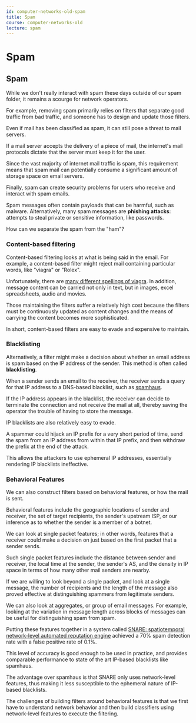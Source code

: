 ```yaml
---
id: computer-networks-old-spam
title: Spam
course: computer-networks-old
lecture: spam
---
```


# Spam

## Spam

While we don't really interact with spam these days outside of our spam folder, it remains a scourge for network operators.

For example, removing spam primarily relies on filters that separate good traffic from bad traffic, and someone has to design and update those filters.

Even if mail has been classified as spam, it can still pose a threat to mail servers.

If a mail server accepts the delivery of a piece of mail, the internet's mail protocols dictate that the server must keep it for the user.

Since the vast majority of internet mail traffic is spam, this requirement means that spam mail can potentially consume a significant amount of storage space on email servers.

Finally, spam can create security problems for users who receive and interact with spam emails.

Spam messages often contain payloads that can be harmful, such as malware. Alternatively, many spam messages are **phishing attacks**: attempts to steal private or sensitive information, like passwords.

How can we separate the spam from the "ham"?

### Content-based filtering

Content-based filtering looks at what is being said in the email. For example, a content-based filter might reject mail containing particular words, like "viagra" or "Rolex".

Unfortunately, there are [many different spellings of viagra](http://cockeyed.com/lessons/viagra/viagra.html). In addition, message content can be carried not only in text, but in images, excel spreadsheets, audio and movies.

Those maintaining the filters suffer a relatively high cost because the filters must be continuously updated as content changes and the means of carrying the content becomes more sophisticated.

In short, content-based filters are easy to evade and expensive to maintain.

### Blacklisting

Alternatively, a filter might make a decision about whether an email address is spam based on the IP address of the sender. This method is often called **blacklisting**.

When a sender sends an email to the receiver, the receiver sends a query for that IP address to a DNS-based blacklist, such as [spamhaus](https://www.spamhaus.org/).

If the IP address appears in the blacklist, the receiver can decide to terminate the connection and not receive the mail at all, thereby saving the operator the trouble of having to store the message.

IP blacklists are also relatively easy to evade.

A spammer could hijack an IP prefix for a very short period of time, send the spam from an IP address from within that IP prefix, and then withdraw the prefix at the end of the attack.

This allows the attackers to use ephemeral IP addresses, essentially rendering IP blacklists ineffective.

### Behavioral Features

We can also construct filters based on behavioral features, or how the mail is sent.

Behavioral features include the geographic locations of sender and receiver, the set of target recipients, the sender's upstream ISP, or our inference as to whether the sender is a member of a botnet.

We can look at single packet features; in other words, features that a receiver could make a decision on just based on the first packet that a sender sends.

Such single packet features include the distance between sender and receiver, the local time at the sender, the sender's AS, and the density in IP space in terms of how many other mail senders are nearby.

If we are willing to look beyond a single packet, and look at a single message, the number of recipients and the length of the message also proved effective at distinguishing spammers from legitimate senders.

We can also look at aggregates, or group of email messages. For example, looking at the variation in message length across blocks of messages can be useful for distinguishing spam from spam.

Putting these features together in a system called [SNARE: spatiotemporal network-level automated reputation engine](https://www.usenix.org/legacy/event/sec09/tech/full_papers/hao.pdf) achieved a 70% spam detection rate with a false positive rate of 0.1%.

This level of accuracy is good enough to be used in practice, and provides comparable performance to state of the art IP-based blacklists like spamhaus.

The advantage over spamhaus is that SNARE only uses network-level features, thus making it less susceptible to the ephemeral nature of IP-based blacklists.

The challenges of building filters around behavioral features is that we first have to understand network behavior and then build classifiers using network-level features to execute the filtering.
